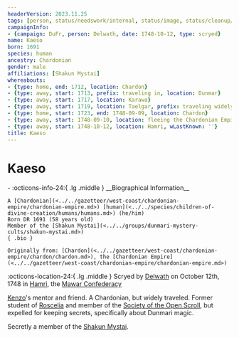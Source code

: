 ```yaml
---
headerVersion: 2023.11.25
tags: [person, status/needswork/internal, status/image, status/cleanup/header]
campaignInfo:
- {campaign: DuFr, person: Delwath, date: 1748-10-12, type: scryed}
name: Kaeso
born: 1691
species: human
ancestry: Chardonian
gender: male
affiliations: [Shakun Mystai]
whereabouts:
- {type: home, end: 1712, location: Chardon}
- {type: away, start: 1713, prefix: traveling in, location: Dunmar}
- {type: away, start: 1717, location: Karawa}
- {type: away, start: 1719, location: Taelgar, prefix: traveling widely across, format: ''}
- {type: home, start: 1723, end: 1748-09-09, location: Chardon}
- {type: away, start: 1748-09-10, location: fleeing the Chardonian Empire}
- {type: away, start: 1748-10-12, location: Hamri, wLastKnown: ''}
title: Kaeso
---
```

# Kaeso
<div class="grid cards ext-narrow-margin ext-one-column" markdown>
- :octicons-info-24:{ .lg .middle } __Biographical Information__

    A [Chardonian](<../../gazetteer/west-coast/chardonian-empire/chardonian-empire.md>) [human](<../../species/children-of-divine-creation/humans/humans.md>) (he/him)  
    Born DR 1691 (58 years old)  
    Member of the [Shakun Mystai](<../../groups/dunmari-mystery-cults/shakun-mystai.md>)  
    { .bio }

    Originally from: [Chardon](<../../gazetteer/west-coast/chardonian-empire/chardon/chardon.md>), the [Chardonian Empire](<../../gazetteer/west-coast/chardonian-empire/chardonian-empire.md>)
</div>



:octicons-location-24:{ .lg .middle } Scryed by [Delwath](<../pcs/dunmar-fellowship/delwath.md>) on October 12th, 1748 in [Hamri](<../../gazetteer/west-coast/mawar-confederacy/hamri.md>), the [Mawar Confederacy](<../../gazetteer/west-coast/mawar-confederacy/mawar-confederacy.md>)  




[Kenzo](<../pcs/dunmar-fellowship/kenzo.md>)'s mentor and friend. A Chardonian, but widely traveled. Former student of [Roscelia](<./roscelia.md>) and member of the [Society of the Open Scroll](<../../groups/chardonian-organizations/society-of-the-open-scroll.md>), but expelled for keeping secrets, specifically about Dunmari magic. 

Secretly a member of the [Shakun Mystai](<../../groups/dunmari-mystery-cults/shakun-mystai.md>). 